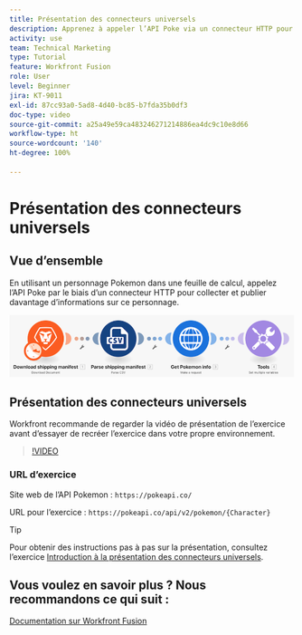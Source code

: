 ```yaml
---
title: Présentation des connecteurs universels
description: Apprenez à appeler l’API Poke via un connecteur HTTP pour collecter et publier des informations sur un personnage Pokemon, le tout à l’aide de  [!DNL Adobe Workfront Fusion].
activity: use
team: Technical Marketing
type: Tutorial
feature: Workfront Fusion
role: User
level: Beginner
jira: KT-9011
exl-id: 87cc93a0-5ad8-4d40-bc85-b7fda35b0df3
doc-type: video
source-git-commit: a25a49e59ca483246271214886ea4dc9c10e8d66
workflow-type: ht
source-wordcount: '140'
ht-degree: 100%

---
```


# Présentation des connecteurs universels

## Vue d’ensemble

En utilisant un personnage Pokemon dans une feuille de calcul, appelez l’API Poke par le biais d’un connecteur HTTP pour collecter et publier davantage d’informations sur ce personnage.

![Image du scénario Fusion](assets/universal-connectors-and-routing-1.png)

## Présentation des connecteurs universels

Workfront recommande de regarder la vidéo de présentation de l’exercice avant d’essayer de recréer l’exercice dans votre propre environnement.

>[!VIDEO](https://video.tv.adobe.com/v/335270/?quality=12&learn=on)

### URL d’exercice

Site web de l’API Pokemon : `https://pokeapi.co/`

URL pour l’exercice : `https://pokeapi.co/api/v2/pokemon/{Character}`

>[!TIP]
>
>Pour obtenir des instructions pas à pas sur la présentation, consultez l’exercice [Introduction à la présentation des connecteurs universels](https://experienceleague.adobe.com/docs/workfront-learn/tutorials-workfront/fusion/exercises/introduction-to-universal-connectors.html?lang=fr).


## Vous voulez en savoir plus ? Nous recommandons ce qui suit :

[Documentation sur Workfront Fusion](https://experienceleague.adobe.com/docs/workfront/using/adobe-workfront-fusion/workfront-fusion-2.html?lang=fr)
